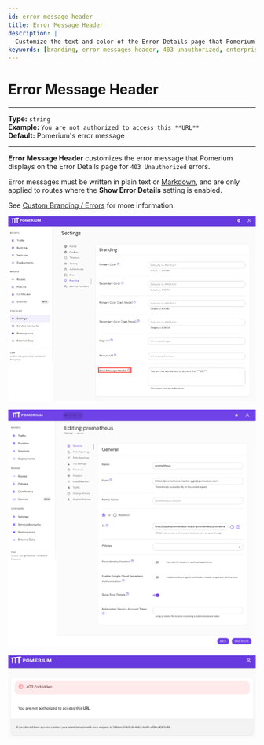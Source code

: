 ```yaml
---
id: error-message-header
title: Error Message Header
description: |
  Customize the text and color of the Error Details page that Pomerium throws for 403 Unauthorized errors. 
keywords: [branding, error messages header, 403 unauthorized, enterprise console]
---
```


# Error Message Header

---

**Type:** `string` <br/>
**Example:** `You are not authorized to access this **URL**` <br/>
**Default:** Pomerium's error message

---

**Error Message Header** customizes the error message that Pomerium displays on the Error Details page for `403 Unauthorized` errors.

Error messages must be written in plain text or [Markdown](https://www.markdownguide.org/basic-syntax/), and are only applied to routes where the **Show Error Details** setting is enabled.

See [Custom Branding / Errors](/docs/capabilities/branding) for more information.

![Error message box](./img/branding-error-message-header.png)

![Show error details for a specific route](./img/branding-show-error-details.png)

![Shows custom error message](./img/branding-custom-error-message.png)